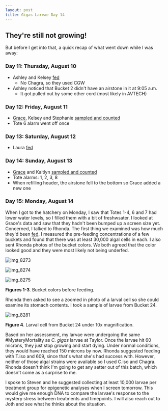 ```yaml
---
layout: post
title: Gigas Larvae Day 14
---
```


## They're still not growing!

But before I get into that, a quick recap of what went down while I was away:

### Day 11: Thursday, August 10

- Ashley and Kelsey [fed](https://github.com/RobertsLab/project-oyster-oa/blob/master/data/2017-07-30-pacific-oyster-larvae/2017-07-30-Feeding.xlsx)
  - No Chagra, so they used CGW
- Ashley noticed that Bucket 2 didn't have an airstone in it at 9:05 a.m.
  - It got pulled out by some other cord (most likely in AVTECH)

### Day 12: Friday, August 11

- [Grace](https://genefish.wordpress.com/2017/08/16/graces-notebook-manchester-august-11th-and-13th-2017/), Kelsey and Stephanie [sampled and counted](https://github.com/RobertsLab/project-oyster-oa/blob/master/data/2017-07-30-pacific-oyster-larvae/2017-08-02-Larvae-Counts.xlsx)
- Tote 6 alarm went off once

### Day 13: Saturday, August 12

- Laura [fed](https://github.com/RobertsLab/project-oyster-oa/blob/master/data/2017-07-30-pacific-oyster-larvae/2017-07-30-Feeding.xlsx)

### Day 14: Sunday, August 13

- [Grace](https://genefish.wordpress.com/2017/08/16/graces-notebook-manchester-august-11th-and-13th-2017/) and Kaitlyn [sampled and counted](https://github.com/RobertsLab/project-oyster-oa/blob/master/data/2017-07-30-pacific-oyster-larvae/2017-08-02-Larvae-Counts.xlsx)
- Tote alarms: 1, 2, 3, 8
- When refilling header, the airstone fell to the bottom so Grace added a new one

### Day 15: Monday, August 14

When I got to the hatchery on Monday, I saw that Totes 1-4, 6 and 7 had lower water levels, so I filled them with a bit of freshwsater. I looked at Grace's data and saw that they hadn't been bumped up a screen size yet. Concerned, I talked to Rhonda. The first thing we examined was how much they'd been [fed](https://github.com/RobertsLab/project-oyster-oa/blob/master/data/2017-07-30-pacific-oyster-larvae/2017-07-30-Feeding.xlsx). I measured the pre-feeding concentrations of a few buckets and found that there was at least 30,000 algal cells in each. I also sent Rhonda photos of the bucket colors. We both agreed that the color looked good and they were most likely not being underfed.

![img_8273](https://user-images.githubusercontent.com/22335838/29897482-eb894570-8d95-11e7-92cd-8cc6d24e2a99.JPG)

![img_8274](https://user-images.githubusercontent.com/22335838/29897481-eb862c82-8d95-11e7-8dab-a6998cc9041f.JPG)

![img_8275](https://user-images.githubusercontent.com/22335838/29897483-eb8c40e0-8d95-11e7-89b8-b0d1f95cb3a2.JPG)

**Figures 1-3**. Bucket colors before feeding.

Rhonda then asked to see a zoomed in photo of a larval cell so she could examine its stomach contents. I took a sample of larvae from Bucket 24.

![img_8281](https://user-images.githubusercontent.com/22335838/29897753-4d662fd2-8d97-11e7-84fa-f2bbbf94c78d.JPG)

**Figure 4**. Larval cell from Bucket 24 under 10x magnification.

Based on her assessment, my larvae were undergoing the same #MysteryMortality as *C. gigas* larvae at Taylor. Once the larvae hit 60 microns, they just stop growing and start dying. Under normal conditions, they would have reached 150 microns by now. Rhonda suggested feeding with T.iso and 609, since that's what she's had success with. However, neither of those algal strains were available so I used C.iso and Chagra. Rhonda doesn't think I'm going to get any setter out of this batch, which doesn't come as a surprise to me.

I spoke to Steven and he suggested collecting at least 10,000 larvae per treatment group for epigenetic analyses when I screen tomorrow. This would give me enough DNA to compare the larvae's response to the mystery stress between treatments and timepoints. I will also reach out to Joth and see what he thinks about the situation.
